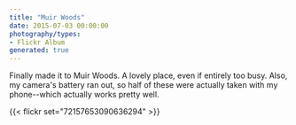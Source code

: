 ```yaml
---
title: "Muir Woods"
date: 2015-07-03 00:00:00
photography/types:
- Flickr Album
generated: true
---
```

Finally made it to Muir Woods. A lovely place, even if entirely too busy. Also, my camera's battery ran out, so half of these were actually taken with my phone--which actually works pretty well.

{{< flickr set="72157653090636294" >}}
